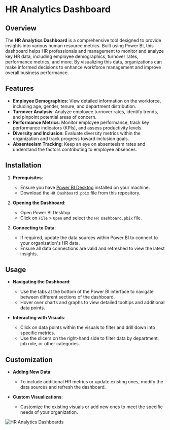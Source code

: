 # HR Analytics Dashboard

## Overview

The **HR Analytics Dashboard** is a comprehensive tool designed to provide insights into various human resource metrics. Built using Power BI, this dashboard helps HR professionals and management to monitor and analyze key HR data, including employee demographics, turnover rates, performance metrics, and more. By visualizing this data, organizations can make informed decisions to enhance workforce management and improve overall business performance.

## Features

- **Employee Demographics**: View detailed information on the workforce, including age, gender, tenure, and department distribution.
- **Turnover Analysis**: Analyze employee turnover rates, identify trends, and pinpoint potential areas of concern.
- **Performance Metrics**: Monitor employee performance, track key performance indicators (KPIs), and assess productivity levels.
- **Diversity and Inclusion**: Evaluate diversity metrics within the organization and track progress toward inclusion goals.
- **Absenteeism Tracking**: Keep an eye on absenteeism rates and understand the factors contributing to employee absences.

## Installation

1. **Prerequisites**:
   - Ensure you have [Power BI Desktop](https://powerbi.microsoft.com/desktop/) installed on your machine.
   - Download the `HR Dashboard.pbix` file from this repository.

2. **Opening the Dashboard**:
   - Open Power BI Desktop.
   - Click on `File` > `Open` and select the `HR Dashboard.pbix` file.

3. **Connecting to Data**:
   - If required, update the data sources within Power BI to connect to your organization's HR data.
   - Ensure all data connections are valid and refreshed to view the latest insights.

## Usage

- **Navigating the Dashboard**:
  - Use the tabs at the bottom of the Power BI interface to navigate between different sections of the dashboard.
  - Hover over charts and graphs to view detailed tooltips and additional data points.

- **Interacting with Visuals**:
  - Click on data points within the visuals to filter and drill down into specific metrics.
  - Use the slicers on the right-hand side to filter data by department, job role, or other categories.

## Customization

- **Adding New Data**:
  - To include additional HR metrics or update existing ones, modify the data sources and refresh the dashboard.

- **Custom Visualizations**:
  - Customize the existing visuals or add new ones to meet the specific needs of your organization.

![HR Analytics Dashboards](https://github.com/user-attachments/assets/1c984b01-b63e-49f7-8f6e-130d5fc015ca)

